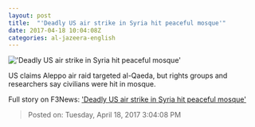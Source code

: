 ```yaml
---
layout: post
title:  "'Deadly US air strike in Syria hit peaceful mosque'"
date: 2017-04-18 10:04:08Z
categories: al-jazeera-english
---
```


!['Deadly US air strike in Syria hit peaceful mosque'](http://www.aljazeera.com/mritems/Images/2017/4/18/f6022f1a48554a73b0b2e700e2d87f91_18.jpg)

US claims Aleppo air raid targeted al-Qaeda, but rights groups and researchers say civilians were hit in mosque.


Full story on F3News: ['Deadly US air strike in Syria hit peaceful mosque'](http://www.f3nws.com/n/jvWSBB)

> Posted on: Tuesday, April 18, 2017 3:04:08 PM
